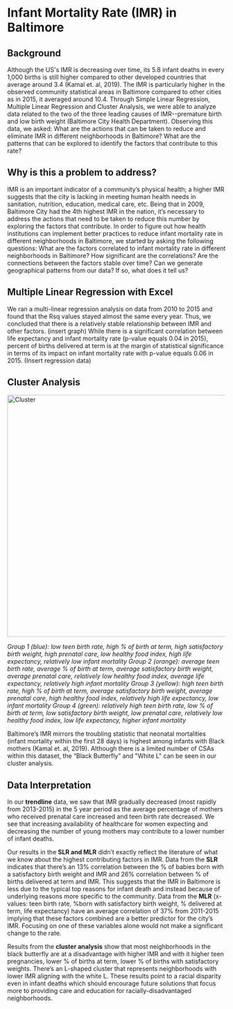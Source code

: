 # Infant Mortality Rate (IMR) in Baltimore
## Background 
Although the US's IMR is decreasing over time, its 5.8 infant deaths in every 1,000 births is still higher compared to other developed countries that average around 3.4 (Kamal et. al, 2019).
The IMR is particularly higher in the observed community statistical areas in Baltimore compared to other cities as in 2015, it averaged around 10.4.  Through Simple Linear Regression, Multiple Linear Regression and Cluster Analysis, we were able to analyze data related to the two of the three leading causes of IMR--premature birth and low birth weight (Baltimore City Health Department). 
Observing this data, we asked: What are the actions that can be taken to reduce and eliminate IMR in different neighborhoods in Baltimore? What are the patterns that can be explored to identify the factors that contribute to this rate?
## Why is this a problem to address?
IMR is an important indicator of a community’s physical health; a higher IMR suggests that the city is lacking in meeting human health needs in sanitation, nutrition, education, medical care, etc. Being that in 2009, Baltimore City had the 4th highest IMR in the nation, it’s necessary to address the actions that need to be taken to reduce this number by exploring the factors that contribute. In order to figure out how health institutions can implement better practices to reduce infant mortality rate in different neighborhoods in Baltimore, we started by asking the following questions:
What are the factors correlated to infant mortality rate in different neighborhoods in Baltimore? How significant are the correlations?
Are the connections between the factors stable over time?
Can we generate geographical patterns from our data? If so, what does it tell us?
## Multiple Linear Regression with Excel
We ran a multi-linear regression analysis on data from 2010 to 2015 and found that the Rsq values stayed almost the same every year. Thus, we concluded that there is a relatively stable relationship between  IMR and other factors.
(insert graph)
While there is a significant correlation between life expectancy and infant mortality rate (p-value equals 0.04 in 2015), percent of births delivered at term is at the margin of statistical significance in terms of its impact on infant mortality rate with p-value equals 0.06 in 2015.
(Insert regression data)
## Cluster Analysis
<img width="558" alt="Cluster" src="https://user-images.githubusercontent.com/60996310/77718568-9fde4b80-6fb9-11ea-8c5b-3c6f5b3ab8cd.png">

*Group 1 (blue): low teen birth rate, high % of birth at term, high satisfactory birth weight, high prenatal care, low healthy food index, high life expectancy, relatively low infant mortality
Group 2 (orange): average teen birth rate, average % of birth at term, average satisfactory birth weight, average prenatal care, relatively low healthy food index, average life expectancy, relatively high infant mortality
Group 3 (yellow): high teen birth rate, high % of birth at term, average satisfactory birth weight, average prenatal care, high healthy food index, relatively high life expectancy, low infant mortality
Group 4 (green): relatively high teen birth rate, low % of birth at term, low satisfactory birth weight, low prenatal care, relatively low healthy food index, low life expectancy, higher infant mortality*

Baltimore’s IMR mirrors the troubling statistic that neonatal mortalities (infant mortality within the first 28 days) is highest among infants with Black mothers (Kamal et. al, 2019). Although there is a limited number of CSAs within this dataset, the “Black Butterfly” and "White L" can be seen in our cluster analysis.
## Data Interpretation
In our **trendline** data, we saw that IMR gradually decreased (most rapidly from 2013-2015) in the 5 year period as the average percentage of mothers who received prenatal care increased and teen birth rate decreased. We see that increasing availability of healthcare for women expecting and decreasing the number of young mothers may contribute to a lower number of infant deaths.

Our results in the **SLR and MLR** didn’t exactly reflect the literature of what we know about the highest contributing factors in IMR.
Data from the **SLR** indicates that there’s an 13% correlation between the % of babies born with a satisfactory birth weight and IMR and 26% correlation between % of births delivered at term and IMR. This suggests that the IMR in Baltimore is less due to the typical top reasons for infant death and instead because of underlying reasons more specific to the community. 
Data from the **MLR** (x-values: teen birth rate, %born with satisfactory birth weight, % delivered at term, life expectancy) have an average correlation of 37% from 2011-2015 implying that these factors combined are a better predictor for the city’s IMR. Focusing on one of these variables alone would not make a significant change to the rate. 

Results from the **cluster analysis** show that most neighborhoods in the black butterfly are at a disadvantage with higher IMR and with it higher teen pregnancies, lower % of births at term, lower % of births with satisfactory weights. There’s an L-shaped cluster that represents neighborhoods with lower IMR aligning with the white L. These results point to a racial disparity even in infant deaths which should encourage future solutions that focus more to providing care and education for racially-disadvantaged neighborhoods. 


